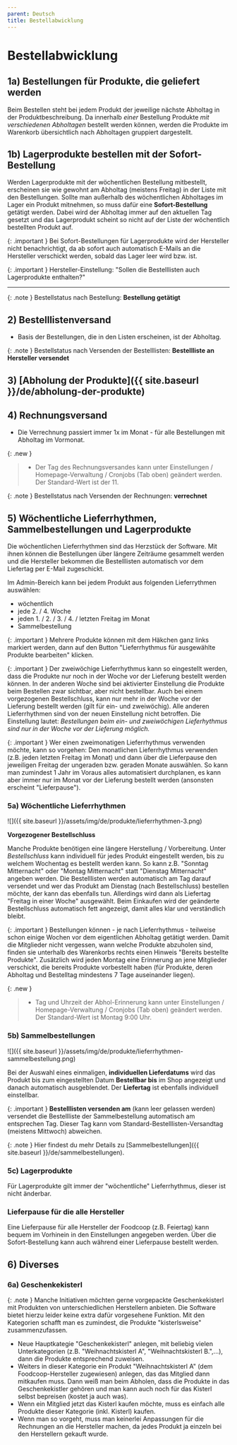 ```yaml
---
parent: Deutsch
title: Bestellabwicklung
---
```


# Bestellabwicklung

## 1a) Bestellungen für Produkte, die geliefert werden
Beim Bestellen steht bei jedem Produkt der jeweilige nächste Abholtag in der Produktbeschreibung. Da innerhalb *einer* Bestellung Produkte *mit verschiedenen Abholtagen* bestellt werden können, werden die Produkte im Warenkorb übersichtlich nach Abholtagen gruppiert dargestellt.

## 1b) Lagerprodukte bestellen mit der Sofort-Bestellung
Werden Lagerprodukte mit der wöchentlichen Bestellung mitbestellt, erscheinen sie wie gewohnt am Abholtag (meistens Freitag) in der Liste mit den Bestellungen. Sollte man außerhalb des wöchentlichen Abholtages im Lager ein Produkt mitnehmen, so muss dafür eine **Sofort-Bestellung** getätigt werden. Dabei wird der Abholtag immer auf den aktuellen Tag gesetzt und das Lagerprodukt scheint so nicht auf der Liste der wöchentlich bestellten Produkt auf.

{: .important }
Bei Sofort-Bestellungen für Lagerprodukte wird der Hersteller nicht benachrichtigt, da ab sofort auch automatisch E-Mails an die Hersteller verschickt werden, sobald das Lager leer wird bzw. ist.

{: .important }
Hersteller-Einstellung: "Sollen die Bestelllisten auch Lagerprodukte enthalten?"

* * *

{: .note }
Bestellstatus nach Bestellung: **Bestellung getätigt** <i class="fas fa-cart-arrow-down ok"></i>


## 2) Bestelllistenversand
* Basis der Bestellungen, die in den Listen erscheinen, ist der Abholtag.

{: .note }
Bestellstatus nach Versenden der Bestelllisten: **Bestellliste an Hersteller versendet** <i class="far fa-envelope ok"></i>

## 3) [Abholung der Produkte]({{ site.baseurl }}/de/abholung-der-produkte)

## 4) Rechnungsversand
* Die Verrechnung passiert immer 1x im Monat - für alle Bestellungen mit Abholtag im Vormonat.

{: .new }
> * Der Tag des Rechnungsversandes kann unter Einstellungen / Homepage-Verwaltung / Cronjobs (Tab oben) geändert werden. Der Standard-Wert ist der 11.

{: .note }
Bestellstatus nach Versenden der Rechnungen: **verrechnet** <i class="fas fa-lock not-ok"></i>


## 5) Wöchentliche Lieferrhythmen, Sammelbestellungen und Lagerprodukte

Die wöchentlichen Lieferrhythmen sind das Herzstück der Software. Mit ihnen können die Bestellungen über längere Zeiträume gesammelt werden und die Hersteller bekommen die Bestelllisten automatisch vor dem Liefertag per E-Mail zugeschickt.

Im Admin-Bereich kann bei jedem Produkt aus folgenden Lieferrythmen auswählen:

* wöchentlich
* jede 2. / 4. Woche
* jeden 1. / 2. / 3. / 4. / letzten Freitag im Monat
* Sammelbestellung

{: .important }
Mehrere Produkte können mit dem Häkchen ganz links markiert werden, dann auf den Button "Lieferrhythmus für ausgewählte Produkte bearbeiten" klicken.

{: .important }
Der zweiwöchige Lieferrhythmus kann so eingestellt werden, dass die Produkte nur noch in der Woche vor der Lieferung bestellt werden können. In der anderen Woche sind bei aktivierter Einstellung die Produkte beim Bestellen zwar sichtbar, aber nicht bestellbar. Auch bei einem vorgezogenen Bestellschluss, kann nur mehr in der Woche vor der Lieferung bestellt werden (gilt für ein- und zweiwöchig). Alle anderen Lieferrhythmen sind von der neuen Einstellung nicht betroffen.
Die Einstellung lautet: *Bestellungen beim ein- und zweiwöchigen Lieferhythmus sind nur in der Woche vor der Lieferung möglich.*

{: .important }
Wer einen zweimonatigen Lieferrhythmus verwenden möchte, kann so vorgehen: Den monatlichen Lieferrhythmus verwenden (z.B. jeden letzten Freitag im Monat) und dann über die Lieferpause den jeweiligen Freitag der ungeraden bzw. geraden Monate auswählen. So kann man zumindest 1 Jahr im Voraus alles automatisiert durchplanen, es kann aber immer nur im Monat vor der Lieferung bestellt werden (ansonsten erscheint "Lieferpause").

### 5a) Wöchentliche Lieferrhythmen
![]({{ site.baseurl }}/assets/img/de/produkte/lieferrhythmen-3.png)

**Vorgezogener Bestellschluss**

Manche Produkte benötigen eine längere Herstellung / Vorbereitung. Unter *Bestellschluss* kann individuell für jedes Produkt eingestellt werden, bis zu welchem Wochentag es bestellt werden kann. So kann z.B. "Sonntag Mitternacht" oder "Montag Mitternacht" statt "Dienstag Mitternacht" angeben werden. Die Bestelllisten werden automatisch am Tag darauf versendet und wer das Produkt am Dienstag (nach Bestellschluss) bestellen möchte, der kann das ebenfalls tun. Allerdings wird dann als Liefertag "Freitag in einer Woche" ausgewählt. Beim Einkaufen wird der geänderte Bestellschluss automatisch fett angezeigt, damit alles klar und verständlich bleibt.

{: .important }
Bestellungen können - je nach Lieferrhythmus - teilweise schon einige Wochen vor dem eigentlichen Abholtag getätigt werden. Damit die Mitglieder nicht vergessen, wann welche Produkte abzuholen sind, finden sie unterhalb des Warenkorbs rechts einen Hinweis "Bereits bestellte Produkte". Zusätzlich wird jeden Montag eine Erinnerung an jene Mitglieder verschickt, die bereits Produkte vorbestellt haben (für Produkte, deren Abholtag und Bestelltag mindestens 7 Tage auseinander liegen).

{: .new }
> * Tag und Uhrzeit der Abhol-Erinnerung kann unter Einstellungen / Homepage-Verwaltung / Cronjobs (Tab oben) geändert werden. Der Standard-Wert ist Montag 9:00 Uhr.


### 5b) Sammelbestellungen

![]({{ site.baseurl }}/assets/img/de/produkte/lieferrhythmen-sammelbestellung.png)

Bei der Auswahl eines einmaligen, **individuellen Lieferdatums** wird das Produkt bis zum eingestellten Datum **Bestellbar bis** im Shop angezeigt und danach automatisch ausgeblendet. Der **Liefertag** ist ebenfalls individuell einstellbar.

{: .important }
**Bestelllisten versenden am** (kann leer gelassen werden) versendet die Bestellliste der Sammelbestellung automatisch am entsprechen Tag. Dieser Tag kann vom Standard-Bestelllisten-Versandtag (meistens Mittwoch) abweichen.

{: .note }
Hier findest du mehr Details zu [Sammelbestellungen]({{ site.baseurl }}/de/sammelbestellungen).


### 5c) Lagerprodukte

Für Lagerprodukte gilt immer der "wöchentliche" Lieferrhythmus, dieser ist nicht änderbar.


### Lieferpause für die alle Hersteller
Eine Lieferpause für alle Hersteller der Foodcoop (z.B. Feiertag) kann bequem im Vorhinein in den Einstellungen angegeben werden. Über die Sofort-Bestellung kann auch während einer Lieferpause bestellt werden.

## 6) Diverses

### 6a) Geschenkekisterl

{: .note }
Manche Initiativen möchten gerne vorgepackte Geschenkekisterl mit Produkten von unterschiedlichen Herstellern anbieten. Die Software bietet hierzu leider keine extra dafür vorgesehene Funktion. Mit den Kategorien schafft man es zumindest, die Produkte "kisterlsweise" zusammenzufassen.

* Neue Hauptkategie "Geschenkekisterl" anlegen, mit beliebig vielen Unterkategorien (z.B. "Weihnachtskisterl A", "Weihnachtskisterl B.",...), dann die Produkte entsprechend zuweisen.
* Weiters in dieser Kategorie ein Produkt "Weihnachtskisterl A" (dem Foodcoop-Hersteller zugewiesen) anlegen, das das Mitglied dann mitkaufen muss. Dann weiß man beim Abholen, dass die Produkte in das Geschenkekistler gehören und man kann auch noch für das Kisterl selbst bepreisen (kostet ja auch was).
* Wenn ein Mitglied jetzt das Kisterl kaufen möchte, muss es einfach alle Produkte dieser Kategorie (inkl. Kisterl) kaufen.
* Wenn man so vorgeht, muss man keinerlei Anpassungen für die Rechnungen an die Hersteller machen, da jedes Produkt ja einzeln bei den Herstellern gekauft wurde.